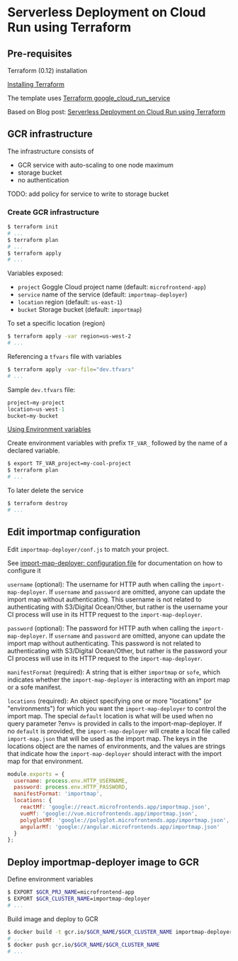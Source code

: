 # Serverless Deployment on Cloud Run using Terraform

## Pre-requisites

Terraform (0.12) installation

[Installing Terraform](https://learn.hashicorp.com/terraform/getting-started/install.html)

The template uses [Terraform google_cloud_run_service](https://www.terraform.io/docs/providers/google/r/cloud_run_service.html)

Based on Blog post: [Serverless Deployment on Cloud Run using Terraform](https://medium.com/google-cloud/deploying-docker-images-to-cloud-run-using-terraform-ee8ae4ecb72e)

## GCR infrastructure

The infrastructure consists of

- GCR service with auto-scaling to one node maximum
- storage bucket
- no authentication

TODO: add policy for service to write to storage bucket

### Create GCR infrastructure

```sh
$ terraform init
# ...
$ terraform plan
# ...
$ terraform apply
# ...
```

Variables exposed:

- `project` Goggle Cloud project name (default: `microfrontend-app`)
- `service` name of the service (default: `importmap-deployer`)
- `location` region (default: `us-east-1`)
- `bucket` Storage bucket (default: `importmap`)

To set a specific location (region)

```sh
$ terraform apply -var region=us-west-2
# ...
```

Referencing a `tfvars` file with variables

```sh
$ terraform apply -var-file="dev.tfvars"
# ...
```

Sample `dev.tfvars` file:

```tfvars
project=my-project
location=us-west-1
bucket=my-bucket
```

[Using Environment variables](https://www.terraform.io/docs/configuration/variables.html#environment-variables)

Create environment variables with prefix `TF_VAR_` followed by the name of a declared variable.

```sh
$ export TF_VAR_project=my-cool-project
$ terraform plan
# ...
```

To later delete the service

```sh
$ terraform destroy
# ...
```

## Edit importmap configuration

Edit `importmap-deployer/conf.js` to match your project.

See [import-map-deployer: configuration file](https://github.com/single-spa/import-map-deployer#configuration-file) for documentation on how to configure it

`username` (optional): The username for HTTP auth when calling the `import-map-deployer`. If `username` and `password` are omitted, anyone can update the import map without authenticating. This username is not related to authenticating with S3/Digital Ocean/Other, but rather is the username your CI process will use in its HTTP request to the `import-map-deployer`.

`password` (optional): The password for HTTP auth when calling the `import-map-deployer`. If `username` and `password` are omitted, anyone can update the import map without authenticating. This password is not related to authenticating with S3/Digital Ocean/Other, but rather is the password your CI process will use in its HTTP request to the `import-map-deployer`.

`manifestFormat` (required): A string that is either `importmap` or `sofe`, which indicates whether the `import-map-deployer` is interacting with an import map or a sofe manifest.

`locations` (required): An object specifying one or more "locations" (or "environments") for which you want the `import-map-deployer` to control the import map. The special `default` location is what will be used when no query parameter ?env= is provided in calls to the import-map-deployer. 
If no `default` is provided, the `import-map-deployer` will create a local file called `import-map.json` that will be used as the import map. The keys in the locations object are the names of environments, and the values are strings that indicate how the `import-map-deployer` should interact with the import map for that environment. 

```js
module.exports = {
  username: process.env.HTTP_USERNAME,
  password: process.env.HTTP_PASSWORD,
  manifestFormat: 'importmap',
  locations: {
    reactMf: 'google://react.microfrontends.app/importmap.json',
    vueMf: 'google://vue.microfrontends.app/importmap.json',
    polyglotMf: 'google://polyglot.microfrontends.app/importmap.json',
    angularMf: 'google://angular.microfrontends.app/importmap.json'
  }
};
```

## Deploy importmap-deployer image to GCR

Define environment variables

```sh
$ EXPORT $GCR_PRJ_NAME=microfrontend-app
$ EXPORT $GCR_CLUSTER_NAME=importmap-deployer
# ...
```

Build image and deploy to GCR

```sh
$ docker build -t gcr.io/$GCR_NAME/$GCR_CLUSTER_NAME importmap-deployer
# ...
$ docker push gcr.io/$GCR_NAME/$GCR_CLUSTER_NAME
# ...
```
